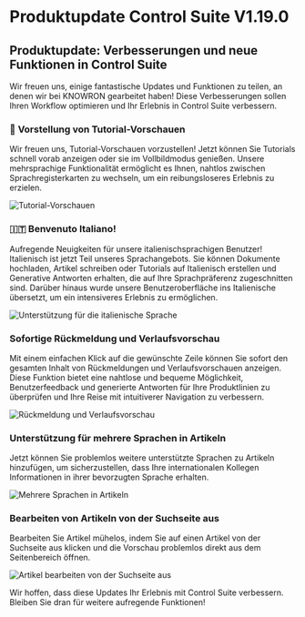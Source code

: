 # Produktupdate Control Suite V1.19.0

## Produktupdate: Verbesserungen und neue Funktionen in Control Suite

Wir freuen uns, einige fantastische Updates und Funktionen zu teilen, an denen wir bei KNOWRON gearbeitet haben! Diese Verbesserungen sollen Ihren Workflow optimieren und Ihr Erlebnis in Control Suite verbessern.

### 🚀 **Vorstellung von Tutorial-Vorschauen**

Wir freuen uns, Tutorial-Vorschauen vorzustellen! Jetzt können Sie Tutorials schnell vorab anzeigen oder sie im Vollbildmodus genießen. Unsere mehrsprachige Funktionalität ermöglicht es Ihnen, nahtlos zwischen Sprachregisterkarten zu wechseln, um ein reibungsloseres Erlebnis zu erzielen.

![Tutorial-Vorschauen](https://i.imgur.com/SvE5GgE.gif)

### 🇮🇹 **Benvenuto Italiano!**

Aufregende Neuigkeiten für unsere italienischsprachigen Benutzer! Italienisch ist jetzt Teil unseres Sprachangebots. Sie können Dokumente hochladen, Artikel schreiben oder Tutorials auf Italienisch erstellen und Generative Antworten erhalten, die auf Ihre Sprachpräferenz zugeschnitten sind. Darüber hinaus wurde unsere Benutzeroberfläche ins Italienische übersetzt, um ein intensiveres Erlebnis zu ermöglichen.

![Unterstützung für die italienische Sprache](https://i.imgur.com/f5vd5Ae.gif)

### **Sofortige Rückmeldung und Verlaufsvorschau**

Mit einem einfachen Klick auf die gewünschte Zeile können Sie sofort den gesamten Inhalt von Rückmeldungen und Verlaufsvorschauen anzeigen. Diese Funktion bietet eine nahtlose und bequeme Möglichkeit, Benutzerfeedback und generierte Antworten für Ihre Produktlinien zu überprüfen und Ihre Reise mit intuitiverer Navigation zu verbessern.

![Rückmeldung und Verlaufsvorschau](https://hs-8974650.f.hubspotemail.net/hub/8974650/hubfs/Imported%20sitepage%20images/hmCbOju.gif?upscale=true&width=1120&upscale=true&name=hmCbOju.gif)

### **Unterstützung für mehrere Sprachen in Artikeln**

Jetzt können Sie problemlos weitere unterstützte Sprachen zu Artikeln hinzufügen, um sicherzustellen, dass Ihre internationalen Kollegen Informationen in ihrer bevorzugten Sprache erhalten.

![Mehrere Sprachen in Artikeln](https://hs-8974650.f.hubspotemail.net/hub/8974650/hubfs/ScreenRecording2024-01-31at17.01.42-ezgif.com-video-to-gif-converter.gif?upscale=true&width=1120&upscale=true&name=ScreenRecording2024-01-31at17.01.42-ezgif.com-video-to-gif-converter.gif)

### **Bearbeiten von Artikeln von der Suchseite aus**

Bearbeiten Sie Artikel mühelos, indem Sie auf einen Artikel von der Suchseite aus klicken und die Vorschau problemlos direkt aus dem Seitenbereich öffnen.

![Artikel bearbeiten von der Suchseite aus](https://hs-8974650.f.hubspotemail.net/hub/8974650/hubfs/ScreenRecording2024-02-07at17.11.26-ezgif.com-video-to-gif-converter.gif?upscale=true&width=1120&upscale=true&name=ScreenRecording2024-02-07at17.11.26-ezgif.com-video-to-gif-converter.gif)

Wir hoffen, dass diese Updates Ihr Erlebnis mit Control Suite verbessern. Bleiben Sie dran für weitere aufregende Funktionen!